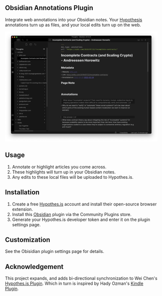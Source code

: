 ## Obsidian Annotations Plugin

Integrate web annotations into your Obsidian notes. Your [Hypothesis](https://web.hypothes.is) annotations turn up as files, and your local edits turn up on the web.

![](./media/screenshot.png)

## Usage

1. Annotate or highlight articles you come across.
2. These highlights will turn up in your Obsidian notes.
3. Any edits to these local files will be uploaded to Hypothes.is.

## Installation

1. Create a free [Hypothes.is](https://web.hypothes.is) account and install their open-source browser extension.
2. Install this [Obsidian](https://obsidian.md) plugin via the Community Plugins store.
3. Generate your Hypothes.is developer token and enter it on the plugin settings page.

## Customization

See the Obisidian plugin settings page for details.

## Acknowledgement

This project expands, and adds bi-directional synchronization to Wei Chen's [Hypothes.is Plugin](https://github.com/weichenw/obsidian-hypothesis-plugin). Which in turn is inspired by Hady Ozman's [Kindle Plugin](https://github.com/hadynz/obsidian-kindle-plugin).
